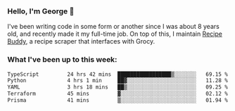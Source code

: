 ### Hello, I'm George 👋

I've been writing code in some form or another since I was about 8 years old, and recently made it my full-time job. On top of this, I maintain [Recipe Buddy](https://github.com/georgegebbett/recipe-buddy), a recipe scraper that interfaces with Grocy.  

<!--
**georgegebbett/georgegebbett** is a ✨ _special_ ✨ repository because its `README.md` (this file) appears on your GitHub profile.

Here are some ideas to get you started:

- 🔭 I’m currently working on ...
- 🌱 I’m currently learning ...
- 👯 I’m looking to collaborate on ...
- 🤔 I’m looking for help with ...
- 💬 Ask me about ...
- 📫 How to reach me: ...
- 😄 Pronouns: ...
- ⚡ Fun fact: ...
-->

### What I've been up to this week:
<!--START_SECTION:waka-->

```txt
TypeScript         24 hrs 42 mins  █████████████████▒░░░░░░░   69.15 %
Python             4 hrs 1 min     ██▓░░░░░░░░░░░░░░░░░░░░░░   11.28 %
YAML               3 hrs 18 mins   ██▒░░░░░░░░░░░░░░░░░░░░░░   09.25 %
Terraform          45 mins         ▓░░░░░░░░░░░░░░░░░░░░░░░░   02.12 %
Prisma             41 mins         ▒░░░░░░░░░░░░░░░░░░░░░░░░   01.94 %
```

<!--END_SECTION:waka-->
